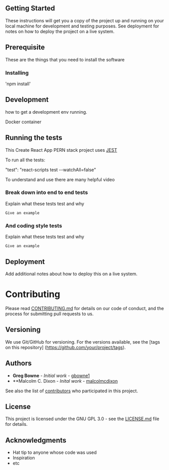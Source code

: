 ## Getting Started

These instructions will get you a copy of the project up and running on your local machine for development and testing purposes. See deployment for notes on how to deploy the project on a live system.

## Prerequisite

These are the things that you need to install the software

### Installing

'npm install'  

## Development

how to get a development env running.

Docker container 

## Running the tests

This Create React App PERN stack project uses [JEST](https://jestjs.io/)

To run all the tests:

"test": "react-scripts test --watchAll=false"

To understand and use there are many helpful video

### Break down into end to end tests

Explain what these tests test and why

```
Give an example
```

### And coding style tests

Explain what these tests test and why

```
Give an example
```

## Deployment

Add additional notes about how to deploy this on a live system. 

# Contributing

Please read [CONTRIBUTING.md](https://www.github.com/gbowne1/) for details on our code of conduct, and the process for submitting pull requests to us.

## Versioning

We use Git/GitHub for versioning. For the versions available, see the [tags on this repository] (https://github.com/your/project/tags). 

## Authors

* **Greg Bowne** - *Initial work* - [gbowne1](https://github.com/gbowne1)
* **Malcolm C. Dixon - *Inital work* - [malcolmcdixon](https://github.com/malcolmcdixon)

See also the list of [contributors](https://github.com/gbowne1/SPMS_ERP_MRPUpdatedRepo/contributors.md) who participated in this project.

## License

This project is licensed under the GNU GPL 3.0 - see the [LICENSE.md](LICENSE.md) file for details.

## Acknowledgments

* Hat tip to anyone whose code was used
* Inspiration
* etc